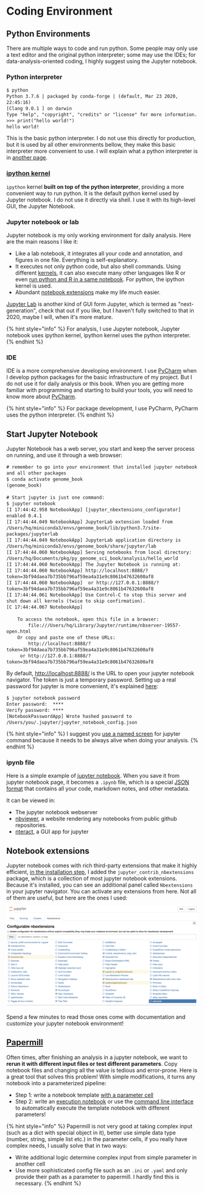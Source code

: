 # Coding Environment

## Python Environments

There are multiple ways to code and run python. Some people may only use a text editor and the original python interpreter; some may use the IDEs; for data-analysis-oriented coding, I highly suggest using the Jupyter notebook.

### Python interpreter

```text
$ python
Python 3.7.6 | packaged by conda-forge | (default, Mar 23 2020, 22:45:16)
[Clang 9.0.1 ] on darwin
Type "help", "copyright", "credits" or "license" for more information.
>>> print("hello world!")
hello world!
```

This is the basic python interpreter. I do not use this directly for production, but it is used by all other environments bellow, they make this basic interpreter more convenient to use. I will explain what a python interpreter is in [another page](../python-and-unix-system/python-interpreter.md).

### [ipython kernel](https://ipython.readthedocs.io/en/stable/index.html)

`ipython` kernel **built on top of the python interpreter**, providing a more convenient way to run python. It is the default python kernel used by Jupyter notebook. I do not use it directly via shell. I use it with its high-level GUI, the Jupyter Notebook.

### Jupyter notebook or lab

Jupyter notebook is my only working environment for daily analysis. Here are the main reasons I like it: 

* Like a lab notebook, it integrates all your code and annotation, and figures in one file. Everything is self-explanatory.
* It executes not only python code, but also shell commands. Using different  [kernels](https://jupyter.readthedocs.io/en/latest/projects/kernels.html), it can also execute many other languages like R or even [run python and R in a same notebook](https://stackoverflow.com/questions/39008069/r-and-python-in-one-jupyter-notebook). For python, the ipython kernel is used.
* Abundant [notebook extensions](jupyter-notebook.md#notebook-extensions) make my life much easier.

[Jupyter Lab](https://jupyterlab.readthedocs.io/en/stable/) is another kind of GUI form Jupyter, which is termed as "next-generation", check that out if you like, but I haven't fully switched to that in 2020, maybe I will, when it's more mature.

{% hint style="info" %}
For analysis, I use Jupyter notebook, Jupyter notebook uses ipython kernel, ipython kernel uses the python interpreter.
{% endhint %}

### IDE

IDE is a more comprehensive developing environment. I use [PyCharm](https://www.jetbrains.com/pycharm/) when I develop python packages for the basic infrastructure of my project. But I do not use it for daily analysis or this book. When you are getting more familiar with programming and starting to build your tools, you will need to know more about [PyCharm](https://www.jetbrains.com/pycharm/).

{% hint style="info" %}
For package development, I use PyCharm, PyCharm uses the python interpreter.
{% endhint %}

## Start Jupyter Notebook

Jupyter Notebook has a web server, you start and keep the server process on running, and use it through a web browser:

```text
# remember to go into your environment that installed jupyter notebook and all other packages
$ conda activate genome_book
(genome_book)

# Start jupyter is just one command:
$ jupyter notebook
[I 17:44:42.958 NotebookApp] [jupyter_nbextensions_configurator] enabled 0.4.1
[I 17:44:44.049 NotebookApp] JupyterLab extension loaded from /Users/hq/miniconda3/envs/genome_book/lib/python3.7/site-packages/jupyterlab
[I 17:44:44.049 NotebookApp] JupyterLab application directory is /Users/hq/miniconda3/envs/genome_book/share/jupyter/lab
[I 17:44:44.060 NotebookApp] Serving notebooks from local directory: /Users/hq/Documents/pkg/py_genome_sci_book/analysis/hello_world
[I 17:44:44.060 NotebookApp] The Jupyter Notebook is running at:
[I 17:44:44.060 NotebookApp] http://localhost:8888/?token=3bf94daea7b735bb796af59ea4a31e9c8061b47632600af8
[I 17:44:44.060 NotebookApp]  or http://127.0.0.1:8888/?token=3bf94daea7b735bb796af59ea4a31e9c8061b47632600af8
[I 17:44:44.061 NotebookApp] Use Control-C to stop this server and shut down all kernels (twice to skip confirmation).
[C 17:44:44.067 NotebookApp]

    To access the notebook, open this file in a browser:
        file:///Users/hq/Library/Jupyter/runtime/nbserver-19557-open.html
    Or copy and paste one of these URLs:
        http://localhost:8888/?token=3bf94daea7b735bb796af59ea4a31e9c8061b47632600af8
     or http://127.0.0.1:8888/?token=3bf94daea7b735bb796af59ea4a31e9c8061b47632600af8
```

By default, [http://localhost:8888/](http://localhost:8888/) is the URL to open your jupyter notebook navigator. The token is just a temporary password. Setting up a real password for jupyter is more convenient, it's explained [here](https://jupyter-notebook.readthedocs.io/en/stable/public_server.html#automatic-password-setup):

```text
$ jupyter notebook password
Enter password:  ****
Verify password: ****
[NotebookPasswordApp] Wrote hashed password to /Users/you/.jupyter/jupyter_notebook_config.json
```

{% hint style="info" %}
I suggest you [use a named screen](let-it-run.md#screen) for jupyter command because it needs to be always alive when doing your analysis.
{% endhint %}

### ipynb file

Here is a simple example of [jupyter notebook](https://nbviewer.jupyter.org/github/lhqing/py_genome_sci_book/blob/master/analysis/hello_world/jupyter_hello_world.ipynb). When you save it from jupyter notebook page, it becomes a `.ipynb` file, which is a special [JSON format](https://en.wikipedia.org/wiki/JSON) that contains all your code, markdown notes, and other metadata.

It can be viewed in:

* The jupyter notebook webserver
* [nbviewer](https://nbviewer.jupyter.org/), a website rendering any notebooks from public github repositories.
* [nteract](https://nteract.io/applications), a GUI app for jupyter

## Notebook extensions

Jupyter notebook comes with rich third-party extensions that make it highly efficient, [in the installation step](conda-and-pip.md#summary-creating-the-environment-for-this-book), I added the `jupyter_contrib_nbextensions` package, which is a collection of most jupyter notebook extensions. Because it's installed, you can see an additional panel called `Nbextensions` in your jupyter navigator. You can activate any extensions from here. Not all of them are useful, but here are the ones I used:

![](../.gitbook/assets/image%20%2812%29.png)

Spend a few minutes to read those ones come with documentation and customize your jupyter notebook environment!

## [Papermill](https://papermill.readthedocs.io/en/latest/)

Often times, after finishing an analysis in a jupyter notebook, we want to **rerun it with different input files or test different parameters**. Copy notebook files and changing all the value is tedious and error-prone. Here is a great tool that solves this problem! With simple modifications, it turns any notebook into a parameterized pipeline:

* Step 1: write a notebook template [with a parameter cell](https://papermill.readthedocs.io/en/latest/usage-parameterize.html#designate-parameters-for-a-cell)
* Step 2: write an [execution notebook](https://papermill.readthedocs.io/en/latest/usage-execute.html#execute-via-the-python-api) or use the [command line interface](https://papermill.readthedocs.io/en/latest/usage-execute.html#execute-via-cli) to automatically execute the template notebook with different parameters! 

{% hint style="info" %}
Papermill is not very good at taking complex input \(such as a dict with special object in it\), better use simple data type \(number, string, simple list etc.\) in the parameter cells, if you really have complex needs, I usually solve that in two ways:

* Write additional logic determine complex input from simple parameter in another cell
* Use more sophisticated config file such as an `.ini` or `.yaml` and only provide their path as a parameter to papermill. I hardly find this is necessary.
{% endhint %}

